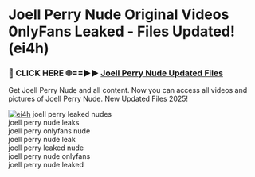 # Joell Perry Nude Original Videos 0nlyFans Leaked - Files Updated! (ei4h)

<h3>🔴 CLICK HERE 🌐==►► <a href="https://tinyurl.com/4mcuefdz" rel="nofollow">Joell Perry Nude Updated Files</a></h3>

Get Joell Perry Nude and all content. Now you can access all videos and pictures of Joell Perry Nude. New Updated Files 2025!

[![ei4h](https://i.imgur.com/StAQSOY.gif)](https://tinyurl.com/4mcuefdz)
joell perry leaked nudes<br>
joell perry nude leaks<br>
joell perry onlyfans nude<br>
joell perry nude leak<br>
joell perry leaked nude<br>
joell perry nude onlyfans<br>
joell perry nude leaked